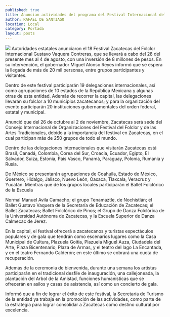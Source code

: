```yaml
---
published: true
title: Anuncian actividades del programa del Festival Internacional del Folclor 2013
author: RAFAEL DE SANTIAGO
location: Local
category: Portada
layout: posts
---
```


![](http://i.imgur.com/BiY3LrIm.jpg)
Autoridades estatales anunciaron el 18 Festival Zacatecas del Folclor Internacional Gustavo Vaquera Contreras, que se llevará a cabo del 28 del presente mes al 4 de agosto, con una inversión de 8 millones de pesos.
En su intervención, el gobernador Miguel Alonso Reyes informó que se espera la llegada de más de 20 mil personas, entre grupos participantes y visitantes.

Dentro de este festival participarán 19 delegaciones internacionales, así como agrupaciones de 10 estados de la República Mexicana y algunas otras de esta entidad. Además de recorrer la capital, las delegaciones llevarán su folclor a 10 municipios zacatecanos; y para la organización del evento participarán 20 instituciones gubernamentales del orden federal, estatal y municipal.

Anunció que del 26 de octubre al 2 de noviembre, Zacatecas será sede del Consejo Internacional de Organizaciones del Festival del Folclor y de las Artes Tradicionales, debido a la importancia del festival en Zacatecas, en el cual participan más de 250 grupos de todo el mundo.

Dentro de las delegaciones internacionales que visitarán Zacatecas está Brasil, Canadá, Colombia, Corea del Sur, Croacia, Ecuador, Egipto, El Salvador, Suiza, Estonia, País Vasco, Panamá, Paraguay, Polonia, Rumania y Rusia.

De México se presentarán agrupaciones de Coahuila, Estado de México, Guerrero, Hidalgo, Jalisco, Nuevo León, Oaxaca, Tlaxcala, Veracruz y Yucatán.
Mientras que de los grupos locales participarán el Ballet Folclórico de la Escuela

Normal Manuel Avila Camacho; el grupo Tenamaztle, de Nochistlán; el Ballet Gustavo Vaquera de la Secretaría de Educación de Zacatecas; el Ballet Zacatecas; Ballet Folclórico de Pinos; el Grupo de Danza Folclórica de la Universidad Autónoma de Zacatecas, y la Escuela Superior de Danza Calmecac de Jerez.

En la capital, el festival ofrecerá a zacatecanos y turistas espectáculos populares y de gala que tendrán como escenarios lugares como la Casa Municipal de Cultura, Plazuela Goitia, Plazuela Miguel Auza, Ciudadela del Arte, Plaza Bicentenario, Plaza de Armas, y el teatro del lago La Encantada, y en el teatro Fernando Calderón; en este último se cobrará una cuota de recuperación.

Además de la ceremonia de bienvenida, durante una semana los artistas participarán en el tradicional desfile de inauguración, una callejoneada, la plantación del Arbol de la Amistad, funciones humanísticas que se ofrecerán en asilos y casas de asistencia, así como un concierto de gala.

Informó que a fin de lograr el éxito de este festival, la Secretaría de Turismo de la entidad ya trabaja en la promoción de las actividades, como parte de la estrategia para lograr consolidar a Zacatecas como destino cultural por excelencia.
